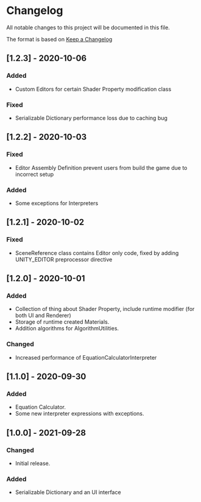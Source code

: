 # Changelog
All notable changes to this project will be documented in this file.  

The format is based on [Keep a Changelog](https://keepachangelog.com/en/1.0.0/)

## [1.2.3] - 2020-10-06
### Added
- Custom Editors for certain Shader Property modification class

### Fixed
- Serializable Dictionary performance loss due to caching bug

## [1.2.2] - 2020-10-03
### Fixed
- Editor Assembly Definition prevent users from build the game due to incorrect setup

### Added
- Some exceptions for Interpreters

## [1.2.1] - 2020-10-02
### Fixed
- SceneReference class contains Editor only code, fixed by adding UNITY_EDITOR preprocessor directive

## [1.2.0] - 2020-10-01
### Added
- Collection of thing about Shader Property, include runtime modifier (for both UI and Renderer)
- Storage of runtime created Materials.
- Addition algorithms for AlgorithmUtilities.

### Changed
- Increased performance of EquationCalculatorInterpreter

## [1.1.0] - 2020-09-30
### Added
- Equation Calculator.  
- Some new interpreter expressions with exceptions.

## [1.0.0] - 2021-09-28
### Changed
- Initial release.  

### Added
- Serializable Dictionary and an UI interface  